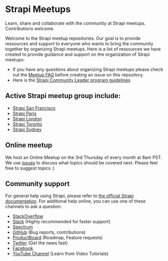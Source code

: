 # Strapi Meetups

Learn, share and collaborate with the community at Strapi meetups. Contributions welcome.

Welcome to the Strapi meetup repositories. Our goal is to provide ressources and support to everyone who wants to bring the community together by organizing Strapi meetups. Here is a list of ressources we have created to provide guidance and support on the organization of Strapi meetups:

- If you have any questions about organizing Strapi meetups please check out the [Meetup FAQ](https://github.com/strapi/strapi-meetups/blob/master/meetup-faq.md) before creating an issue on this repsoitory. 
- Here is the [Strapi Community Leader program guidelines](https://github.com/strapi/strapi-meetups/blob/master/guidelines.md)


## Active Strapi meetup group include: 

- [Strapi San Francisco](https://www.meetup.com/strapi-san-francisco/)
- [Strapi Paris](https://www.meetup.com/Strapi-paris)
- [Strapi London](https://www.meetup.com/strapi-london/)
- [Strapi Toronto](https://www.meetup.com/Strapi-Toronto/)
- [Strapi Sydney](https://www.meetup.com/Sydney-Strapi-headless-CMS/)

## Online meetup 

We host an Online Meetup on the 3rd Thursday of every month at 8am PST. We use [issues](https://github.com/strapi/strapi-meetups/issues/1) to discuss what topics should be covered next. Please feel free to suggest topics :)


## Community support

For general help using Strapi, please refer to [the official Strapi documentation](https://strapi.io/documentation/). For additional help online, you can use one of these channels to ask a question:

- [StackOverflow](http://stackoverflow.com/questions/tagged/strapi)
- [Slack](http://slack.strapi.io) (Highly recommended for faster support)
- [Spectrum](https://spectrum.chat/strapi)
- [GitHub](https://github.com/strapi/strapi) (Bug reports, contributions)
- [ProductBoard](https://portal.productboard.com/strapi/tabs/2-under-consideration) (Roadmap, Feature requests)
- [Twitter](https://twitter.com/strapijs) (Get the news fast)
- [Facebook](https://www.facebook.com/Strapi-616063331867161)
- [YouTube Channel](https://www.youtube.com/strapi) (Learn from Video Tutorials)


